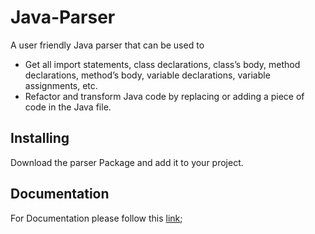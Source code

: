 
# Java-Parser
A user friendly Java parser that can be used to 
* Get all import statements, class declarations, class’s body, method declarations, method’s body, variable declarations, variable assignments, etc.
* Refactor and transform Java code by replacing or adding a piece of code in the Java file.

## Installing
Download the parser Package and add it to your project.

## Documentation
For Documentation please follow this [link](https://github.com/SarAhmed/Java-Parser/blob/master/Documentation.md);
